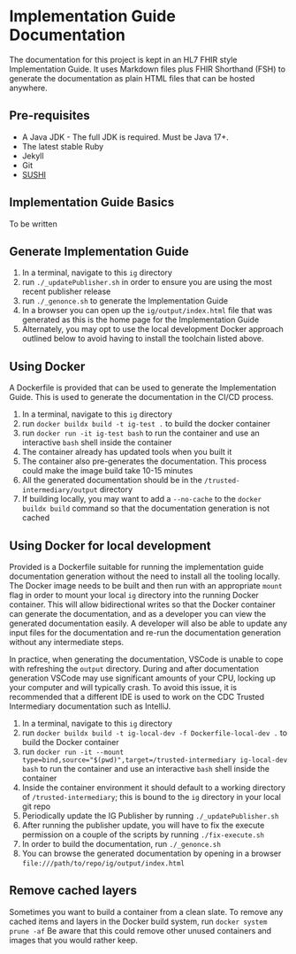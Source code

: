 # Implementation Guide Documentation

The documentation for this project is kept in an HL7 FHIR style Implementation Guide.  It uses Markdown files plus FHIR Shorthand (FSH) to generate the documentation as plain HTML files that can be hosted anywhere.

## Pre-requisites

- A Java JDK - The full JDK is required.  Must be Java 17+.
- The latest stable Ruby
- Jekyll
- Git
- [SUSHI](https://fshschool.org/docs/sushi/installation/)

## Implementation Guide Basics

To be written

## Generate Implementation Guide

1. In a terminal, navigate to this `ig` directory
2. run `./_updatePublisher.sh` in order to ensure you are using the most recent publisher release
3. run `./_genonce.sh` to generate the Implementation Guide
4. In a browser you can open up the `ig/output/index.html` file that was generated as this is the home page for the Implementation Guide
5. Alternately, you may opt to use the local development Docker approach outlined below to avoid having to install the toolchain listed above.

## Using Docker

A Dockerfile is provided that can be used to generate the Implementation Guide.  This is used to generate the documentation in the CI/CD process.

1. In a terminal, navigate to this `ig` directory
2. run `docker buildx build -t ig-test .` to build the docker container
3. run `docker run -it ig-test bash` to run the container and use an interactive `bash` shell inside the container
4. The container already has updated tools when you built it
5. The container also pre-generates the documentation.  This process could make the image build take 10-15 minutes
6. All the generated documentation should be in the `/trusted-intermediary/output` directory
7. If building locally, you may want to add a `--no-cache` to the `docker buildx build` command so that the documentation generation is not cached

## Using Docker for local development

Provided is a Dockerfile suitable for running the implementation guide documentation generation without the need to install all the tooling locally.
The Docker image needs to be built and then run with an appropriate `mount` flag in order to mount your local `ig` directory into the running Docker container.
This will allow bidirectional writes so that the Docker container can generate the documentation, and as a developer you can view the generated documentation easily.
A developer will also be able to update any input files for the documentation and re-run the documentation generation without any intermediate steps.

In practice, when generating the documentation, VSCode is unable to cope with refreshing the `output` directory.  During and after documentation generation
VSCode may use significant amounts of your CPU, locking up your computer and will typically crash.  To avoid this issue, it is recommended that a different
IDE is used to work on the CDC Trusted Intermediary documentation such as IntelliJ.

1. In a terminal, navigate to this `ig` directory
2. run `docker buildx build -t ig-local-dev -f Dockerfile-local-dev .` to build the Docker container
3. run `docker run -it --mount type=bind,source="$(pwd)",target=/trusted-intermediary ig-local-dev bash` to run the container and use an interactive `bash` shell inside the container
4. Inside the container environment it should default to a working directory of `/trusted-intermediary`; this is bound to the `ig` directory in your local git repo
5. Periodically update the IG Publisher by running `./_updatePublisher.sh`
6. After running the publisher update, you will have to fix the execute permission on a couple of the scripts by running `./fix-execute.sh`
7. In order to build the documentation, run `./_genonce.sh`
8. You can browse the generated documentation by opening in a browser `file:///path/to/repo/ig/output/index.html`

## Remove cached layers

Sometimes you want to build a container from a clean slate.  To remove any cached items and layers in the Docker build system, run `docker system prune -af`
Be aware that this could remove other unused containers and images that you would rather keep.
